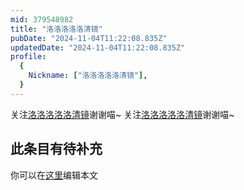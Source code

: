 ```yaml
---
mid: 379548982
title: "洛洛洛洛洛清镜"
pubDate: "2024-11-04T11:22:08.835Z"
updatedDate: "2024-11-04T11:22:08.835Z"
profile:
  {
    Nickname: ["洛洛洛洛洛清镜"],
  }
---
```


关注[洛洛洛洛洛清镜](https://space.bilibili.com/379548982)谢谢喵~ 关注[洛洛洛洛洛清镜](https://space.bilibili.com/379548982)谢谢喵~

## 此条目有待补充
你可以在[这里](https://github.com/Yuhanawa/VTuber.ICU/edit/master/src/content/v/洛洛洛洛洛清镜/index.md)编辑本文
